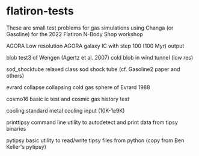 # flatiron-tests

These are small test problems for gas simulations using Changa (or Gasoline) for the 2022 Flatiron N-Body Shop workshop

AGORA             Low resolution AGORA galaxy IC with step 100 (100 Myr) output

blob              test3 of Wengen (Agertz et al. 2007) cold blob in wind tunnel (low res)

sod_shocktube     relaxed class sod shock tube (cf. Gasoline2 paper and others)

evrard collapse   collapsing cold gas sphere of Evrard 1988

cosmo16           basic ic test and cosmic gas history test

cooling           standard metal cooling input (10K-1e9K)

printtipsy        command line utility to autodetect and print data from tipsy binaries

pytipsy           basic utility to read/write tipsy files from python (copy from Ben Keller's pytipsy)

